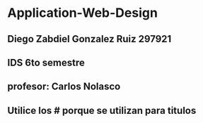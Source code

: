 # Application-Web-Design
## Diego Zabdiel Gonzalez Ruiz 297921 
## IDS 6to semestre

## profesor: Carlos Nolasco

## Utilice los \# porque se utilizan para titulos 